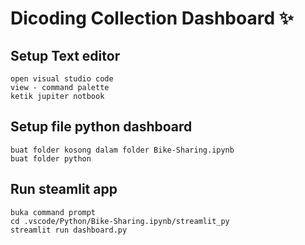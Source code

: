 # Dicoding Collection Dashboard ✨

## Setup Text editor

```
open visual studio code
view - command palette
ketik jupiter notbook
```

## Setup file python dashboard

```
buat folder kosong dalam folder Bike-Sharing.ipynb
buat folder python
```

## Run steamlit app

```
buka command prompt
cd .vscode/Python/Bike-Sharing.ipynb/streamlit_py
streamlit run dashboard.py
```
